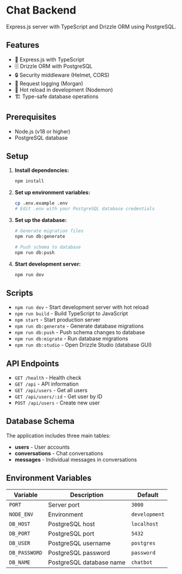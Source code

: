 # Chat Backend

Express.js server with TypeScript and Drizzle ORM using PostgreSQL.

## Features

- 🚀 Express.js with TypeScript
- 🗄️ Drizzle ORM with PostgreSQL
- 🔒 Security middleware (Helmet, CORS)
- 📝 Request logging (Morgan)
- 🔄 Hot reload in development (Nodemon)
- 🏗️ Type-safe database operations

## Prerequisites

- Node.js (v18 or higher)
- PostgreSQL database

## Setup

1. **Install dependencies:**
   ```bash
   npm install
   ```

2. **Set up environment variables:**
   ```bash
   cp .env.example .env
   # Edit .env with your PostgreSQL database credentials
   ```

3. **Set up the database:**
   ```bash
   # Generate migration files
   npm run db:generate
   
   # Push schema to database
   npm run db:push
   ```

4. **Start development server:**
   ```bash
   npm run dev
   ```

## Scripts

- `npm run dev` - Start development server with hot reload
- `npm run build` - Build TypeScript to JavaScript
- `npm start` - Start production server
- `npm run db:generate` - Generate database migrations
- `npm run db:push` - Push schema changes to database
- `npm run db:migrate` - Run database migrations
- `npm run db:studio` - Open Drizzle Studio (database GUI)

## API Endpoints

- `GET /health` - Health check
- `GET /api` - API information
- `GET /api/users` - Get all users
- `GET /api/users/:id` - Get user by ID
- `POST /api/users` - Create new user

## Database Schema

The application includes three main tables:
- **users** - User accounts
- **conversations** - Chat conversations
- **messages** - Individual messages in conversations

## Environment Variables

| Variable | Description | Default |
|----------|-------------|---------|
| `PORT` | Server port | `3000` |
| `NODE_ENV` | Environment | `development` |
| `DB_HOST` | PostgreSQL host | `localhost` |
| `DB_PORT` | PostgreSQL port | `5432` |
| `DB_USER` | PostgreSQL username | `postgres` |
| `DB_PASSWORD` | PostgreSQL password | `password` |
| `DB_NAME` | PostgreSQL database name | `chatbot` | 